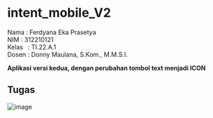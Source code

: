 # intent_mobile_V2

  Nama    : Ferdyana Eka Prasetya</br>
  NIM     : 312210121</br>
  Kelas   : TI.22.A.1</br>
  Dosen   : Donny Maulana, S.Kom., M.M.S.I.</br>

  **Aplikasi versi kedua, dengan perubahan tombol text menjadi ICON**

  ## Tugas
  ![image](https://github.com/ferdycuy/intent_mobile_V2/assets/115714443/7ccd29a0-66da-4c6f-b746-c099c5278e6d)
